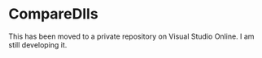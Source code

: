 CompareDlls
===========

This has been moved to a private repository on Visual Studio Online. I am still developing it.
